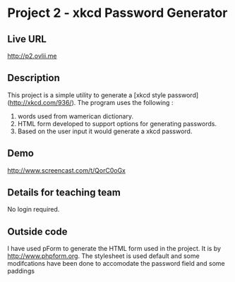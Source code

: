 # Project 2 - xkcd Password Generator

## Live URL
<http://p2.ovlii.me>

## Description
This project is a simple utility to generate a [xkcd style password]
(http://xkcd.com/936/). 
The program uses
the following :

1. words used from wamerican dictionary. 
2. HTML form developed to support options for generating passwords.
3. Based on the user input it would generate a xkcd password. 

## Demo
<http://www.screencast.com/t/QorC0oGx>

## Details for teaching team
No login required.


## Outside code
I have used pForm to generate the HTML form used in the project. It is
by http://www.phpform.org. The stylesheet is used default and some modifcations
have been done to accomodate the password field and some paddings

